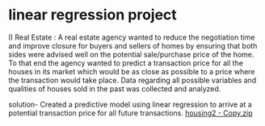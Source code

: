 # linear regression project

I)	Real Estate : A real estate agency wanted to reduce the negotiation time and improve closure for buyers and sellers of homes by ensuring that both sides were advised well on the potential sale/purchase price of the home. To that end the agency wanted to predict a transaction price for all the houses in its market which would be as close as possible to a price where the transaction would take place. Data regarding all possible variables and qualities of  houses sold in the past was collected and analyzed.

solution- Created a predictive model using linear regression to arrive at a potential transaction price for all future transactions. 
[housing2 - Copy.zip](https://github.com/Patilswapnil324/regression-project/files/8192315/housing2.-.Copy.zip)
